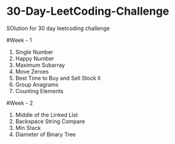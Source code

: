 # 30-Day-LeetCoding-Challenge
SOlution for 30 day leetcoding challenge 

#Week - 1
1. Single Number
2. Happy Number
3. Maximum Subarray
4. Move Zeroes
5. Best Time to Buy and Sell Stock II
6. Group Anagrams
7. Counting Elements

#Week - 2
1. Middle of the Linked List
2. Backspace String Compare
3. Min Stack
4. Diameter of Binary Tree
